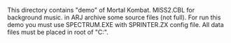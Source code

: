 This directory contains "demo" of Mortal Kombat.
MISS2.CBL for background music.
in ARJ archive some source files (not full).
For run this demo you must use SPECTRUM.EXE with SPRINTER.ZX config file.
All data files must be placed in root of "C:".
